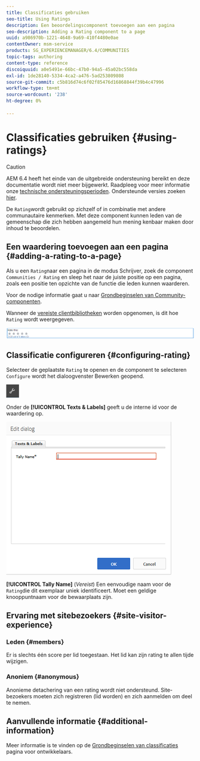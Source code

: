 ```yaml
---
title: Classificaties gebruiken
seo-title: Using Ratings
description: Een beoordelingscomponent toevoegen aan een pagina
seo-description: Adding a Rating component to a page
uuid: a986970b-1221-4648-9a69-410f4480e0ae
contentOwner: msm-service
products: SG_EXPERIENCEMANAGER/6.4/COMMUNITIES
topic-tags: authoring
content-type: reference
discoiquuid: a0e5491e-66bc-47b0-94a5-45a02bc558da
exl-id: 1de28140-5334-4ca2-a476-5ad253809808
source-git-commit: c5b816d74c6f02f85476d16868844f39b4c47996
workflow-type: tm+mt
source-wordcount: '238'
ht-degree: 0%

---
```


# Classificaties gebruiken {#using-ratings}

>[!CAUTION]
>
>AEM 6.4 heeft het einde van de uitgebreide ondersteuning bereikt en deze documentatie wordt niet meer bijgewerkt. Raadpleeg voor meer informatie onze [technische ondersteuningsperioden](https://helpx.adobe.com/support/programs/eol-matrix.html). Ondersteunde versies zoeken [hier](https://experienceleague.adobe.com/docs/).

De `Rating`wordt gebruikt op zichzelf of in combinatie met andere communautaire kenmerken. Met deze component kunnen leden van de gemeenschap die zich hebben aangemeld hun mening kenbaar maken door inhoud te beoordelen.

## Een waardering toevoegen aan een pagina {#adding-a-rating-to-a-page}

Als u een `Rating`naar een pagina in de modus Schrijver, zoek de component `Communities / Rating` en sleep het naar de juiste positie op een pagina, zoals een positie ten opzichte van de functie die leden kunnen waarderen.

Voor de nodige informatie gaat u naar [Grondbeginselen van Community-componenten](basics.md).

Wanneer de [vereiste clientbibliotheken](rating-basics.md#essentials-for-client-side) worden opgenomen, is dit hoe `Rating` wordt weergegeven.

![chlimage_1-493](assets/chlimage_1-493.png)

## Classificatie configureren {#configuring-rating}

Selecteer de geplaatste `Rating` te openen en de component te selecteren `Configure` wordt het dialoogvenster Bewerken geopend.

![chlimage_1-494](assets/chlimage_1-494.png)

Onder de **[!UICONTROL Texts & Labels]** geeft u de interne id voor de waardering op.

![chlimage_1-495](assets/chlimage_1-495.png)

**[!UICONTROL Tally Name]**
(*Vereist*) Een eenvoudige naam voor de `Rating`die dit exemplaar uniek identificeert. Moet een geldige knooppuntnaam voor de bewaarplaats zijn.

## Ervaring met sitebezoekers {#site-visitor-experience}

### Leden {#members}

Er is slechts één score per lid toegestaan. Het lid kan zijn rating te allen tijde wijzigen.

### Anoniem {#anonymous}

Anonieme detachering van een rating wordt niet ondersteund. Site-bezoekers moeten zich registreren (lid worden) en zich aanmelden om deel te nemen.

## Aanvullende informatie {#additional-information}

Meer informatie is te vinden op de [Grondbeginselen van classificaties](rating-basics.md) pagina voor ontwikkelaars.
